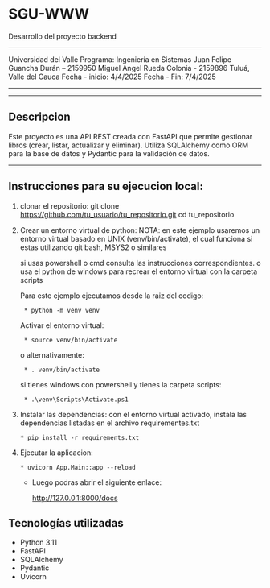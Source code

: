 # SGU-WWW
Desarrollo del proyecto backend 
__________________________________________

Universidad del Valle
Programa: Ingeniería en Sistemas
Juan Felipe Guancha Durán – 2159950
Miguel Angel Rueda Colonia - 2159896
Tuluá, Valle del Cauca
Fecha - inicio: 4/4/2025
Fecha - Fin: 7/4/2025
__________________________
__________________

## Descripcion

Este proyecto es una API REST creada con FastAPI que permite gestionar libros (crear, listar, actualizar y eliminar). Utiliza SQLAlchemy como ORM para la base de datos y Pydantic para la validación de datos.

_____________________________________________

## Instrucciones para su ejecucion local:

1) clonar el repositorio:
    git clone https://github.com/tu_usuario/tu_repositorio.git
    cd tu_repositorio

2) Crear un entorno virtual de python:
    NOTA: en este ejemplo usaremos un entorno virtual basado en UNIX (venv/bin/activate), el cual funciona si estas utilizando git bash, MSYS2 o similares

    si usas powershell o cmd consulta las instrucciones correspondientes. 
    o usa el python de windows para recrear el entorno virtual con la carpeta scripts   

    Para este ejemplo ejecutamos desde la raiz del codigo:

        * python -m venv venv

    Activar el entorno virtual:

        * source venv/bin/activate

    o alternativamente:

        * . venv/bin/activate

    si tienes windows con powershell y tienes la carpeta scripts:

        * .\venv\Scripts\Activate.ps1

3)  Instalar las dependencias:
        con el entorno virtual activado, instala las dependencias listadas en el archivo requirementes.txt

        * pip install -r requirements.txt

4)  Ejecutar la aplicacion:

        * uvicorn App.Main::app --reload


    * Luego podras abrir el siguiente enlace:

        http://127.0.0.1:8000/docs
    

## Tecnologías utilizadas

- Python 3.11
- FastAPI
- SQLAlchemy
- Pydantic
- Uvicorn
